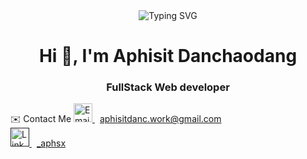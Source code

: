 <!-- Banner -->
<!--![Header](4c8bbd30-c3e5-4152-bae3-b8a8ae23513b.png)-->
<div align="center">
  <img src="https://readme-typing-svg.herokuapp.com?font=Fira+Code&pause=1000&color=6366F1&center=true&vCenter=true&width=435&lines=Aphisit+Danchaodang;Full+Stack+Developer" alt="Typing SVG" />
</div>


<h1 align="center">Hi 👋, I'm Aphisit Danchaodang</h1>
<h3 align="center">FullStack Web developer </h3>


<p align="center">
  
  <a>✉️ Contact Me</a>
  <a href="aphisitdanc.work@gamil.com" target="_blank">
    <img src="https://skillicons.dev/icons?i=gmail" height="30" alt="Email" />
    <span style="margin-left: 8px;">aphisitdanc.work@gmail.com</span>
  </a>
  <br />
  <a href="" target="_blank">
    <img src="[https://skillicons.dev/icons?i=linkedin](https://www.instagram.com/_aphsx/)" height="30" alt="LinkedIn" />
    <span style="margin-left: 8px;">_aphsx</span>
  </a>
  <br />
</p>


